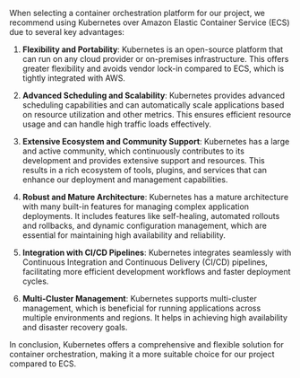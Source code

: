 When selecting a container orchestration platform for our project, we recommend using Kubernetes over Amazon Elastic Container Service (ECS) due to several key advantages:

1. **Flexibility and Portability**: Kubernetes is an open-source platform that can run on any cloud provider or on-premises infrastructure. This offers greater flexibility and avoids vendor lock-in compared to ECS, which is tightly integrated with AWS.

2. **Advanced Scheduling and Scalability**: Kubernetes provides advanced scheduling capabilities and can automatically scale applications based on resource utilization and other metrics. This ensures efficient resource usage and can handle high traffic loads effectively.

3. **Extensive Ecosystem and Community Support**: Kubernetes has a large and active community, which continuously contributes to its development and provides extensive support and resources. This results in a rich ecosystem of tools, plugins, and services that can enhance our deployment and management capabilities.

4. **Robust and Mature Architecture**: Kubernetes has a mature architecture with many built-in features for managing complex application deployments. It includes features like self-healing, automated rollouts and rollbacks, and dynamic configuration management, which are essential for maintaining high availability and reliability.

5. **Integration with CI/CD Pipelines**: Kubernetes integrates seamlessly with Continuous Integration and Continuous Delivery (CI/CD) pipelines, facilitating more efficient development workflows and faster deployment cycles.

6. **Multi-Cluster Management**: Kubernetes supports multi-cluster management, which is beneficial for running applications across multiple environments and regions. It helps in achieving high availability and disaster recovery goals.

In conclusion, Kubernetes offers a comprehensive and flexible solution for container orchestration, making it a more suitable choice for our project compared to ECS.
